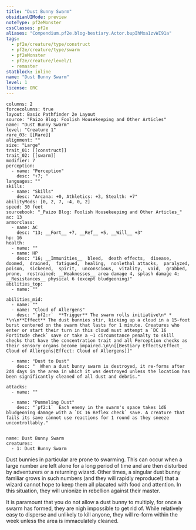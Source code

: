 ```yaml
---
title: "Dust Bunny Swarm"
obsidianUIMode: preview
noteType: pf2eMonster
cssClasses: pf2e
aliases: "Compendium.pf2e.blog-bestiary.Actor.bupIhMxa1zvWI91a" 
tags:
  - pf2e/creature/type/construct
  - pf2e/creature/type/swarm
  - pf2eMonster
  - pf2e/creature/level/1
  - remaster
statblock: inline
name: "Dust Bunny Swarm"
level: 1
license: ORC
---
```


```statblock
columns: 2
forcecolumns: true
layout: Basic Pathfinder 2e Layout
source: "Paizo Blog: Foolish Housekeeping and Other Articles"
name: "Dust Bunny Swarm"
level: "Creature 1"
rare_03: [[Rare]]
alignment: ""
size: "Large"
trait_01: [[construct]]
trait_02: [[swarm]]
modifier: 7
perception:
  - name: "Perception"
    desc: "+7; "
languages: ""
skills:
  - name: "Skills"
    desc: "Arcana: +0, Athletics: +3, Stealth: +7"
abilityMods: [0, 2, 7, -4, 0, 2]
speed: 30 feet
sourcebook: "_Paizo Blog: Foolish Housekeeping and Other Articles_"
ac: 13
armorclass:
  - name: AC
    desc: "13; __Fort__ +7, __Ref__ +5, __Will__ +3"
hp: 16
health:
  - name: ""
  - name: HP
    desc: "16; __Immunities__  bleed,  death effects,  disease,  doomed,  drained,  fatigued,  healing,  nonlethal attacks,  paralyzed,  poison,  sickened,  spirit,  unconscious,  vitality,  void,  grabbed,  prone,  restrained; __Weaknesses__ area damage 4, splash damage 4; __Resistances__ physical 6 (except bludgeoning)"
abilities_top:
  - name: ""

abilities_mid:
  - name: ""
  - name: "Cloud of Allergens"
    desc: "`pf2:r`  **Trigger** The swarm rolls initiative\n* * *\n\n**Effect** The dust bunnies stir, kicking up a cloud in a 15-foot burst centered on the swarm that lasts for 1 minute. Creatures who enter or start their turn in this cloud must attempt a `DC 16 Fortitude check` save or take a –1 circumstance penalty to skill checks that have the concentration trait and all Perception checks as their sensory organs become impaired.\n\n[[Bestiary Effects/Effect_ Cloud of Allergens|Effect: Cloud of Allergens]]"

  - name: "Dust to Dust"
    desc: "  When a dust bunny swarm is destroyed, it re-forms after 2d4 days in the area in which it was destroyed unless the location has been significantly cleaned of all dust and debris."

attacks:
  - name: ""

  - name: "Pummeling Dust"
    desc: "`pf2:1`  Each enemy in the swarm's space takes 1d6 bludgeoning damage with a `DC 16 Reflex check` save. A creature that fails its save cannot use reactions for 1 round as they sneeze uncontrollably."
 
```

```encounter-table
name: Dust Bunny Swarm
creatures:
  - 1: Dust Bunny Swarm
```



Dust bunnies in particular are prone to swarming. This can occur when a large number are left alone for a long period of time and are then disturbed by adventurers or a returning wizard. Other times, a singular dust bunny familiar grows in such numbers (and they will rapidly reproduce!) that a wizard cannot hope to keep them all placated with food and attention. In this situation, they will unionize in rebellion against their master.

It is paramount that you do not allow a dust bunny to multiply, for once a swarm has formed, they are nigh impossible to get rid of. While relatively easy to disperse and unlikely to kill anyone, they will re-form within the week unless the area is immaculately cleaned.
